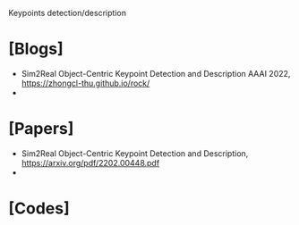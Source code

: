 Keypoints detection/description

# [Blogs]
+ Sim2Real Object-Centric Keypoint Detection and Description AAAI 2022, https://zhongcl-thu.github.io/rock/
+ 

# [Papers]
+ Sim2Real Object-Centric Keypoint Detection and Description, https://arxiv.org/pdf/2202.00448.pdf
+ 

# [Codes]
